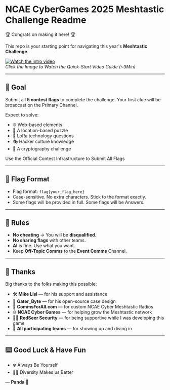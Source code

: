 # NCAE CyberGames 2025 Meshtastic Challenge Readme

🏆 Congrats on making it here! 🏆

This repo is your starting point for navigating this year's **Meshtastic Challenge**.

[![Watch the intro video](https://img.youtube.com/vi/IoaoYbrdtlU/0.jpg)](https://www.youtube.com/watch?v=IoaoYbrdtlU)  
*Click the Image to Watch the Quick-Start Video Guide (~3Min)*

---

## 🎯 Goal

Submit all **5 contest flags** to complete the challenge.
Your first clue will be broadcast on the Primary Channel. 

Expect to solve:

- 🌐 Web-based elements  
- 📍 A location-based puzzle  
- 📡 LoRa technology questions  
- 🎭 Hacker culture knowledge  
- 🔐 A cryptography challenge  

Use the Official Contest Infrastructure to Submit All Flags

---

## 🏁 Flag Format

- Flag format: `flag{your_flag_here}`  
- Case-sensitive. No extra characters. Stick to the format exactly.
- Some flags will be provided in full. Some flags will be Answers. 

---

## 🚫 Rules

- **No cheating** → You will be **disqualified**.
- **No sharing flags** with other teams.
- **AI** is fine. Use what you want.
- Keep **Off-Topic Comms** to the **Event Comms** Channel.

---

## 🙌 Thanks

Big thanks to the folks making this possible:

- 🛠 **Mike Lisi** — for his support and assistance  
- 🐊 **Gater_Byte** — for his open-source case design  
- 📶 **CommsForAll.com** — for custom NCAE Cyber Meshtastic Radios
- 🌐 **NCAE Cyber Games** — for helping grow the Meshtastic network
- 🧑‍💼 **RedSeer Security** — for being supportive while I was developing this game  
- 🧠 **All participating teams** — for showing up and diving in  

---

## ⌨️ Good Luck & Have Fun

- ❄️ Always Be Yourself
- 🏳️‍🌈 Diversity Makes us Better

— **Panda** 🐼
